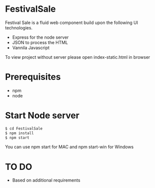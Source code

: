 # FestivalSale


Festival Sale is a fluid web component build upon the following UI technologies.

  - Express for the node server
  - JSON to process the HTML
  - Vannila Javascript
 
To view project without server please open index-static.html in browser

# Prerequisites
  - npm
  - node

# Start Node server

 ```sh
$ cd FestivalSale
$ npm install
$ npm start
```
You can use npm start for MAC and npm start-win for Windows

# TO DO

 - Based on additional requirements
